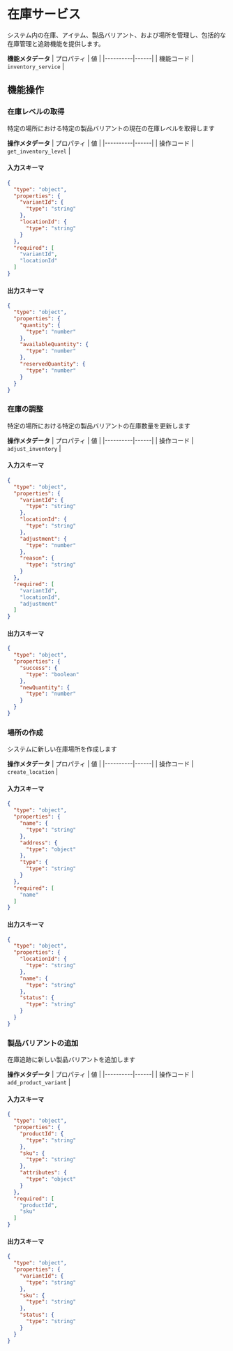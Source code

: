 # 在庫サービス
システム内の在庫、アイテム、製品バリアント、および場所を管理し、包括的な在庫管理と追跡機能を提供します。

**機能メタデータ**
| プロパティ | 値 |
|----------|------|
| 機能コード | `inventory_service` |

## 機能操作

### 在庫レベルの取得
特定の場所における特定の製品バリアントの現在の在庫レベルを取得します

**操作メタデータ**
| プロパティ | 値 |
|----------|------|
| 操作コード | `get_inventory_level` |

#### 入力スキーマ
```json operation input schema
{
  "type": "object",
  "properties": {
    "variantId": {
      "type": "string"
    },
    "locationId": {
      "type": "string"
    }
  },
  "required": [
    "variantId",
    "locationId"
  ]
}
```

#### 出力スキーマ
```json operation output schema
{
  "type": "object",
  "properties": {
    "quantity": {
      "type": "number"
    },
    "availableQuantity": {
      "type": "number"
    },
    "reservedQuantity": {
      "type": "number"
    }
  }
}
```
### 在庫の調整
特定の場所における特定の製品バリアントの在庫数量を更新します

**操作メタデータ**
| プロパティ | 値 |
|----------|------|
| 操作コード | `adjust_inventory` |

#### 入力スキーマ
```json operation input schema
{
  "type": "object",
  "properties": {
    "variantId": {
      "type": "string"
    },
    "locationId": {
      "type": "string"
    },
    "adjustment": {
      "type": "number"
    },
    "reason": {
      "type": "string"
    }
  },
  "required": [
    "variantId",
    "locationId",
    "adjustment"
  ]
}
```

#### 出力スキーマ
```json operation output schema
{
  "type": "object",
  "properties": {
    "success": {
      "type": "boolean"
    },
    "newQuantity": {
      "type": "number"
    }
  }
}
```
### 場所の作成
システムに新しい在庫場所を作成します

**操作メタデータ**
| プロパティ | 値 |
|----------|------|
| 操作コード | `create_location` |

#### 入力スキーマ
```json operation input schema
{
  "type": "object",
  "properties": {
    "name": {
      "type": "string"
    },
    "address": {
      "type": "object"
    },
    "type": {
      "type": "string"
    }
  },
  "required": [
    "name"
  ]
}
```

#### 出力スキーマ
```json operation output schema
{
  "type": "object",
  "properties": {
    "locationId": {
      "type": "string"
    },
    "name": {
      "type": "string"
    },
    "status": {
      "type": "string"
    }
  }
}
```
### 製品バリアントの追加
在庫追跡に新しい製品バリアントを追加します

**操作メタデータ**
| プロパティ | 値 |
|----------|------|
| 操作コード | `add_product_variant` |

#### 入力スキーマ
```json operation input schema
{
  "type": "object",
  "properties": {
    "productId": {
      "type": "string"
    },
    "sku": {
      "type": "string"
    },
    "attributes": {
      "type": "object"
    }
  },
  "required": [
    "productId",
    "sku"
  ]
}
```

#### 出力スキーマ
```json operation output schema
{
  "type": "object",
  "properties": {
    "variantId": {
      "type": "string"
    },
    "sku": {
      "type": "string"
    },
    "status": {
      "type": "string"
    }
  }
}
```